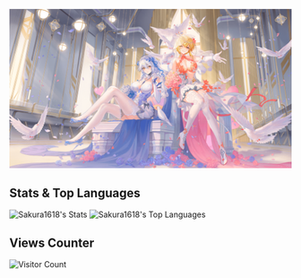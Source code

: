 ![image](1.webp)
## Stats & Top Languages
![Sakura1618's Stats](https://github-readme-stats.vercel.app/api?username=Sakura1618&theme=default&show_icons=true&hide_border=true&count_private=true)
![Sakura1618's Top Languages](https://github-readme-stats.vercel.app/api/top-langs/?username=Sakura1618&theme=default&show_icons=true&hide_border=true&layout=compact)
## Views Counter
![Visitor Count](https://profile-counter.glitch.me/Sakura1618/count.svg)
